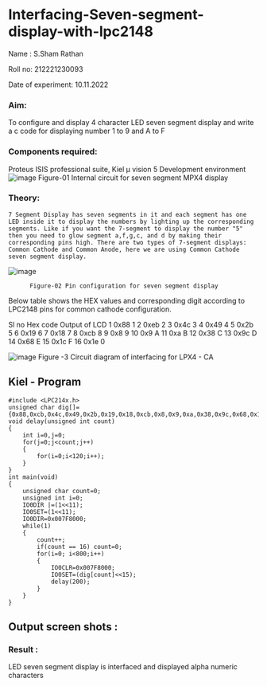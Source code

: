 # Interfacing-Seven-segment-display-with-lpc2148

Name   : S.Sham Rathan


Roll no: 212221230093


Date of experiment: 10.11.2022


### Aim: 
To configure and display 4 character LED seven segment display and write a c code for displaying number 1 to 9 and A to F 
### Components required:
Proteus ISIS professional suite, Kiel μ vision 5 Development environment 
 ![image](https://user-images.githubusercontent.com/36288975/201021692-efa39349-1a3c-4737-aadc-1843b954c78d.png)
Figure-01 Internal circuit for seven segment MPX4 display



### Theory: 
	7 Segment Display has seven segments in it and each segment has one LED inside it to display the numbers by lighting up the corresponding segments. Like if you want the 7-segment to display the number "5" then you need to glow segment a,f,g,c, and d by making their corresponding pins high. There are two types of 7-segment displays: Common Cathode and Common Anode, here we are using Common Cathode seven segment display.
   ![image](https://user-images.githubusercontent.com/36288975/201021740-565b47cd-26d8-4e54-a092-eef7a0a85278.png)
 
          Figure-02 Pin configuration for seven segment display  


Below table shows the HEX values and corresponding digit according to LPC2148 pins for common cathode configuration.



Sl no 	Hex code 	Output of LCD
1	0x88	1
2	0xeb	2
3	0x4c	3
4	0x49	4
5	0x2b	5
6	0x19	6
7	0x18	7
8	0xcb	8
9	0x8	9
10	0x9	A
11	0xa	B
12	0x38	C
13	0x9c	D
14	0x68	E
15	0x1c 	F
16	0x1e	0

 

![image](https://user-images.githubusercontent.com/36288975/201021930-7efe2b15-b0de-4d52-b87d-329fe6b91c89.png)
        Figure -3 Circuit diagram of interfacing for LPX4 - CA

## Kiel - Program 
```
#include <LPC214x.h>
unsigned char dig[]={0x88,0xcb,0x4c,0x49,0x2b,0x19,0x18,0xcb,0x8,0x9,0xa,0x38,0x9c,0x68,0x1c,0x1e};
void delay(unsigned int count)
{
	int i=0,j=0;
	for(j=0;j<count;j++)
	{
		for(i=0;i<120;i++);
	}
}
int main(void)
{
	unsigned char count=0;
	unsigned int i=0;
	IO0DIR |=(1<<11);
	IO0SET=(1<<11);
	IO0DIR=0x007F8000;
	while(1)
	{
		count++;
		if(count == 16) count=0;
		for(i=0; i<800;i++)
		{
			IO0CLR=0x007F8000;
			IO0SET=(dig[count]<<15);
			delay(200);
		}
	}
}

```



 


##  Output screen shots :


### Result :
LED seven segment display is interfaced and displayed alpha numeric characters 
